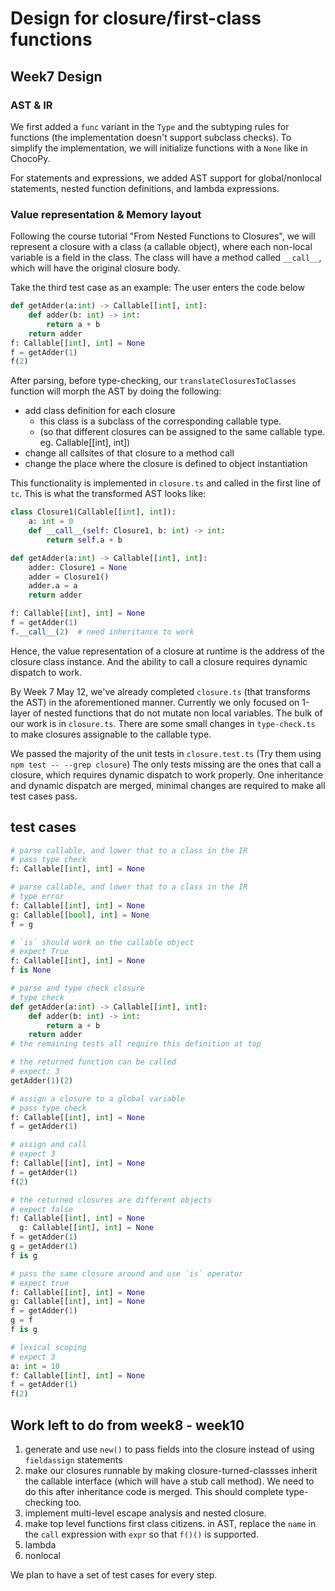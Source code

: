 # Design for closure/first-class functions

## Week7 Design

### AST & IR

We first added a `func` variant in the `Type` and the subtyping rules for
functions (the implementation doesn't support subclass checks). To simplify the
implementation, we will initialize functions with a `None` like in ChocoPy.

For statements and expressions, we added AST support for global/nonlocal
statements, nested function definitions, and lambda expressions.

### Value representation & Memory layout

Following the course tutorial "From Nested Functions to Closures", we will
represent a closure with a class (a callable object), where each non-local
variable is a field in the class. The class will have a method called `__call__`,
which will have the original closure body.

Take the third test case as an example: The user enters the code below

```python
def getAdder(a:int) -> Callable[[int], int]:
    def adder(b: int) -> int:
        return a + b
    return adder
f: Callable[[int], int] = None
f = getAdder(1)
f(2)
```

After parsing, before type-checking, our `translateClosuresToClasses` function
will morph the AST by doing the following:

- add class definition for each closure
  - this class is a subclass of the corresponding callable type.
  - (so that different closures can be assigned to the same callable type. eg. Callable[[int], int])
- change all callsites of that closure to a method call
- change the place where the closure is defined to object instantiation

This functionality is implemented in `closure.ts` and called in the first line
of `tc`. This is what the transformed AST looks like:

```python
class Closure1(Callable[[int], int]):
    a: int = 0
    def __call__(self: Closure1, b: int) -> int:
        return self.a + b

def getAdder(a:int) -> Callable[[int], int]:
    adder: Closure1 = None
    adder = Closure1()
    adder.a = a
    return adder

f: Callable[[int], int] = None
f = getAdder(1)
f.__call__(2)  # need inheritance to work
```

Hence, the value representation of a closure at runtime is the address of the
closure class instance. And the ability to call a closure requires dynamic dispatch to work.

By Week 7 May 12, we've already completed `closure.ts` (that transforms the
    AST) in the aforementioned manner. Currently we only focused on 1-layer of
nested functions that do not mutate non local variables. The bulk of our work
is in `closure.ts`. There are some small changes in `type-check.ts` to make
closures assignable to the callable type. 

We passed the majority of the unit tests in `closure.test.ts` 
(Try them using `npm test -- --grep closure`)
The only tests missing are the ones that call a closure, which requires dynamic
dispatch to work properly. One inheritance and dynamic dispatch are merged,
minimal changes are required to make all test cases pass.

## test cases

```python
# parse callable, and lower that to a class in the IR
# pass type check
f: Callable[[int], int] = None  
```

```python
# parse callable, and lower that to a class in the IR
# type error
f: Callable[[int], int] = None  
g: Callable[[bool], int] = None
f = g
```

```python
# `is` should work on the callable object
# expect True
f: Callable[[int], int] = None  
f is None 
```

```python
# parse and type check closure
# type check 
def getAdder(a:int) -> Callable[[int], int]:
    def adder(b: int) -> int:
        return a + b
    return adder
# the remaining tests all require this definition at top
```

```python
# the returned function can be called
# expect: 3
getAdder(1)(2) 
```

```python
# assign a closure to a global variable
# pass type check
f: Callable[[int], int] = None
f = getAdder(1) 
```

```python
# assign and call
# expect 3
f: Callable[[int], int] = None
f = getAdder(1) 
f(2) 
```

```python
# the returned closures are different objects
# expect false
f: Callable[[int], int] = None
  g: Callable[[int], int] = None
f = getAdder(1) 
g = getAdder(1) 
f is g
```

```python
# pass the same closure around and use `is` operator
# expect true
f: Callable[[int], int] = None
g: Callable[[int], int] = None
f = getAdder(1) 
g = f
f is g
```

```python
# lexical scoping
# expect 3
a: int = 10
f: Callable[[int], int] = None
f = getAdder(1) 
f(2) 
```

## Work left to do from week8 - week10

1. generate and use `new()` to pass fields into the closure instead of using `fieldassign` statements
2. make our closures runnable by making closure-turned-classses inherit the callable interface (which will have a stub call method). We need to do this after inheritance code is merged. This should complete type-checking too.
3. implement multi-level escape analysis and nested closure.
4. make top level functions first class citizens. in AST, replace the `name` in the `call` expression with `expr` so that `f()()` is supported.
5. lambda
6. nonlocal

We plan to have a set of test cases for every step.
